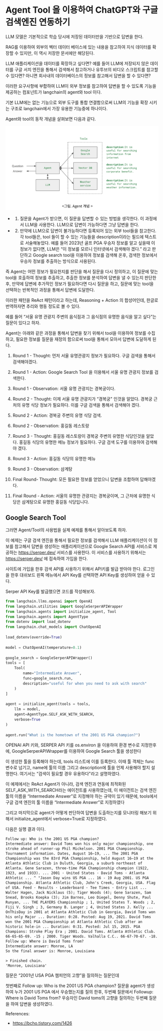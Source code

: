 # Agent Tool 을 이용하여 ChatGPT와 구글 검색엔진 연동하기

LLM 모델은 기본적으로 학습 당시에 저장된 데이터만을 기반으로 답변을 한다.

RAG를 이용하여 외부의 벡터 데이터 베이스에 있는 내용을 참고하여 지식 데이터를 확장할 수 있지만, 이 역시 저장한 문서에만 해당된다.

LLM 애플리케이션을 데이터를 확장하고 싶다면? 예를 들어 LLM에 저장되지 않은 데이터를 구글 서치 엔진을 통해서 검색해서 참고하거나 유투브의 비디오 스크립트를 참고할 수 있다면? 아니면 회사내의 데이터베이스의 정보를 참고해서 답변을 할 수 있다면?

이러한 요구사항에 부합하여 LLM이 외부 정보를 참고하여 답변을 할 수 있도록 기능을 제공하는 컴포넌트가 langchain의 agent와 tool 이다.

기본 LLM에는 없는 기능으로 외부 도구를 통합 연결함으로써 LLM의 기능을 확장 시키는 구조로 langchain에서 가장 유용한 기능중에 하나이다.

Agent와 tool의 동작 개념을 살펴보면 다음과 같다.

![](../images/Agent%20Tool%20Concept.png)

- 1) 질문을 Agent가 받으면, 이 질문을 답변할 수 있는 방법을 생각한다. 이 과정에서 LLM을 사용한다. LLM으로 답변이 가능하다면 그냥 답변을 한다.
- 2) 만약에 LLM으로 답변이 불가능하다면 등록되어 있는 외부 tool들을 참고한다. 각 tool들은, tool 들이 할 수 있는 기능들을 description이라는 필드에 텍스트로 서술해놓았다. 예를 들어 2023년 골프 PGA 우승자 정보를 알고 싶을때 이 정보가 없다면, LLM은 “이 정보를 모르니 인터넷에서 검색해야 겠다.” 라고 판단하고 Google search tool을 이용하여 정보를 검색해 온후, 검색한 정보에서 우승자 정보를 추출하는 방식으로 사용된다.


즉 Agent는 어떤 정보가 필요한지를 판단을 해서 질문을 다시 정의하고, 이 질문에 맞는 tool을 호출하여 정보를 추출하고, 추출한 정보를 분석하여 답변을 낼 수 있는지 판단한후, 만약에 답변에 추가적인 정보가 필요하다면 다시 질문을 하고, 질문에 맞는 tool을 선택하는 반복적인 과정을 통해서 답변에 도달한다.

이러한 패턴을 ReAct 패턴이라고 하는데, Reasoning + Action 의 합성어인데, 한글로 번역하자면 추리와 행동 정도로 볼 수 있다.

예를 들어 “서울 유명 관광지 주변의 음식점과 그 음식점의 유명한 음식을 알고 싶다”는 질문이 있다고 하자.

Agent는 아래와 같은 과정을 통해서 답변을 찾기 위해서 tool을 이용하여 정보를 수집하고, 필요한 정보를 질문을 재정의 함으로써 tool을 통해서 모아서 답변에 도달하게 된다.


1) Round 1 - Thought: 먼저 서울 유명관광지 정보가 필요하다. 구글 검색을 통해서 검색해야겠다.

2) Round 1 - Action: Google Search Tool 을 이용해서 서울 유명 관광지 정보를 검색한다.

3) Round 1 - Observation: 서울 유명 관광지는 경복궁이다. 

4) Round 2 - Thought: 이제 서울 유명 관광지가 “경복궁" 인것을 알았다. 경복궁 근처의 유명 식당 정보가 필요하다. 이를 구글 검색을 통해서 검색해야 겠다.

5) Round 2 - Action: 경복궁 주변의 유명 식당 검색.

6) Round 2 - Observation: 홍길동 레스토랑

7) Round 3 - Thought: 홍길동 레스토랑이 경복궁 주변의 유명한 식당인것을 알았다. 홍길동 식당의 유명한 메뉴 정보가 필요하다. 구글 검색 도구를 이용하여 검색해야 겠다.

8) Round 3 - Action: 홍길동 식당의 유명한 메뉴

9) Round 3 - Observation: 삼계탕

10) Final Round- Thought: 모든 필요한 정보를 얻었으니 답변을 조합하여 답해야겠다.

11) Final Round - Action: 서울의 유명한 관광지는 경복궁이며, 그 근처에 유명한 식당은 삼계탕으로 유명한 홍길동 식당입니다.


## Google Search Tool

그러면 Agent/Tool의 사용법을 실제 예제를 통해서 알아보도록 하자.

이 예제는 구글 검색 엔진을 통해서 필요한 정보를 검색해서 LLM 애플리케이션이 이 정보를 참고해서 답변을 생성하는 애플리케이션으로 Google Search API를 서비스로 제공하는 https://serper.dev/ 서비스를 사용한다. 이 서비스를 사용하기 위해서는 https://serper.dev/ 에 접속하여 가입을 한다. 

사이트에 가입을 한후 검색 API를 사용하기 위해서 API키를 발급 받아야 한다. 로그인을 한후 대쉬보드 왼쪽 메뉴에서 API Key를 선택하면 API Key를 생성하여 얻을 수 있다.

Serper API Key를 발급했으면 코드를 작성해보자.

```python
from langchain.llms.openai import OpenAI
from langchain.utilities import GoogleSerperAPIWrapper
from langchain.agents import initialize_agent, Tool
from langchain.agents import AgentType
from dotenv import load_dotenv
from langchain.chat_models import ChatOpenAI

load_dotenv(override=True)

model = ChatOpenAI(temperature=0.1) 

google_search = GoogleSerperAPIWrapper()
tools = [
    Tool(
        name="Intermediate Answer",
        func=google_search.run,
        description="useful for when you need to ask with search"
    )
]

agent = initialize_agent(tools = tools,
    llm = model,
    agent=AgentType.SELF_ASK_WITH_SEARCH,
    verbose=True
)

agent.run("What is the hometown of the 2001 US PGA champion?")
```

OPENAI API 키와, SERPER API 키를 os.environ 을 이용하여 환경 변수로 지정한후에, GoogleSerperAPIWrapper를 이용하여 Google Search 툴을 생성한다

이 생성한 툴을 등록해야 하는데, tools 리스트에 이를 등록한다. 이때 툴 객체는 func 변수로 넘기고, name에 툴의 이름 그리고 description에 툴을 언제 사용해야 할지 설명한다. 여기서는 “검색이 필요할 경우 유용하다"라고 설명하였다.

이 예제에서는 ReAct Agent가 아니라, 검색 엔진과 연동에 최적화된 SELF_ASK_WITH_SEARCH라는 에이전트를 사용하였는데, 이 에이전트는 검색 엔진 툴의 이름을 “Intermediate Answer”로 지정해야 하는 규약이 있기 때문에, tools에서 구글 검색 엔진의 툴 이름을 “Intermediate Answer”로 지정하였다

그리고 마지막으로 agent가 어떻게 판단하여 답변을 도출하는지를 모니터링 해보기 위해서 initialize_agent에서 verbose=True로 지정하였다.

다음은 실행 결과 이다. 

```text
Follow up: Who is the 2001 US PGA champion?
Intermediate answer: David Toms won his only major championship, one stroke ahead of runner-up Phil Mickelson. 2001 PGA Championship. Tournament information. Dates, August 16–19, ... The 2001 PGA Championship was the 83rd PGA Championship, held August 16–19 at the Atlanta Athletic Club in Duluth, Georgia, a suburb northeast of Atlanta. Gene Sarazen, three-time PGA Championship champion (1922, 1923, and 1933). ... 2001 · United States · David Toms · Atlanta Athletic ... ^ "Jason Day wins US PGA ... 16 - 19 Aug 2001. US PGA Championship. Atlanta Athletic Club, John's Creek, Georgia, USA. Flag of USA. Feed · Results · Leaderboard · Tee Times · Entry List ... Walter Hagen, Jack Nicklaus (5); Tiger Woods (4); Gene Sarazen, Sam Snead, Brooks Koepka (3); Jim Barnes, Leo Diegel, Denny Shute, Paul Runyan, ... THE PLAYERS Championship ; 1, United States T. Woods ; 2, Fiji V. Singh ; 3, Germany B. Langer ; 4, United States J. Kelly ... OnThisDay in 2001 at Atlanta Athletic Club in Georgia, David Toms won his only Major ... Duration: 0:28. Posted: Aug 19, 2021. David Toms won the 2001 PGA Championship at Atlanta Athletic Club after an historic hole-in ... Duration: 0:31. Posted: Jul 15, 2015. PGA Champions: Stroke Play Era ; 2001. David Toms. Atlanta Athletic Club. 66-65-65-69. -15 ; 2000. Tiger Woods. Valhalla C.C.. 66-67-70-67. -18.
Follow up: Where is David Toms from?
Intermediate answer: Monroe, LA
So the final answer is: Monroe, Louisiana

> Finished chain.
'Monroe, Louisiana'
```

질문은 “2001년 USA PGA 챔피언의 고향”을 질의하는 질문인데

첫번째로 Follow up: Who is the 2001 US PGA champion? 질문을 agent가 생성하여 누가 2001 US PGA 에서 우승했는지를 질의 한후, 두번째 질문에서 Followup: Where is David Toms from? 우승자인 David toms의 고향을 질의하는 두번째 질문을 하여 답변을 생성하였다. 


References: 
- https://bcho.tistory.com/1426